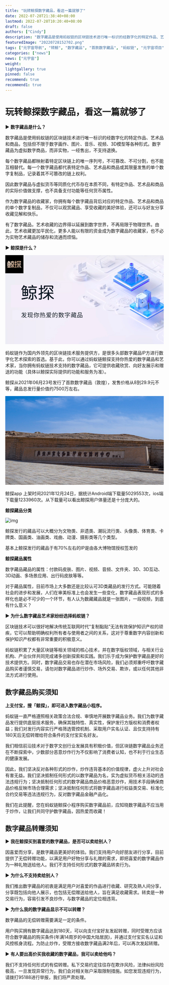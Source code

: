 ```yaml
---
title: "玩转鲸探数字藏品，看这一篇就够了"
date: 2022-07-28T21:38:40+08:00
lastmod: 2022-07-28T10:20:40+08:00
draft: false
authors: ["Cindy"]
description: "数字藏品是使用蚂蚁链的区块链技术进行唯一标识的经数字化的特定作品、艺术品和商品，包括但不限于数字画作、图片、音乐、视频、3D模型等各种形式。数字藏品为虚拟数字商品，而非实物，一经售出，不支持退换。"
featuredImage: "20220728152702.png"
tags: ["元宇宙导航", "转鲸", "数字藏品", "首款数字藏品", "蚂蚁链", "元宇宙项目"]
categories: ["news"]
news: ["元宇宙"]
weight: 
lightgallery: true
pinned: false
recommend: true
recommend1: true
---
```


# 玩转鲸探数字藏品，看这一篇就够了

▶ **数字藏品是什么？**

数字藏品是使用蚂蚁链的区块链技术进行唯一标识的经数字化的特定作品、艺术品和商品，包括但不限于数字画作、图片、音乐、视频、3D模型等各种形式。数字藏品为虚拟数字商品，而非实物，一经售出，不支持退换。

每个数字藏品都映射着特定区块链上的唯一序列号，不可篡改、不可分割，也不能互相替代。每一个数字藏品都代表特定作品、艺术品和商品或其限量发售的单个数字复制品，记录着其不可篡改的链上权利。

因此数字藏品与虚拟货币等同质化代币存在本质不同，有特定作品、艺术品和商品的实际价值做支撑，也不具备支付功能等任何货币属性。

作为数字藏品的收藏家，你拥有每个数字藏品背后对应的特定作品、艺术品和商品的单个数字复制品，不仅可以观赏藏品、享受收藏的美好体验，还可以与好友分享收藏见解和快乐。

有了数字藏品，艺术收藏的边界得以延展到数字世界，不再局限于物理世界。由此，艺术收藏更加平民化，更多人能以有限的资金成为数字藏品的收藏家，也不必为实物艺术藏品的储存和流通而烦恼。

**▶ 鲸探是什么？**

![3245](0220728152702.jpg)

蚂蚁链作为国内外领先的区块链技术服务提供方，是很多头部数字藏品IP方进行数字化艺术探索的首选。基于此，你可以通过蚂蚁链鲸探支持你热爱的数字藏品和艺术家，当你拥有蚂蚁链技术支持的数字藏品，它可提供收藏欣赏、向好友展示和赠送的功能（具体以鲸探实际提供的功能和服务为准）。

鲸探从2021年06月23号发行了首款数字藏品（敦煌），发售价格从8到29.9元不等，藏品总发行量价值约7500万左右。

![323](20220728115254.jpg)

鲸探app 上架时间2021年12月24日，据统计Android端下载量5029553次，ios端下载量1233960次。从下载量可以看出鲸探用户体量还是十分庞大的。

**鲸探藏品分类**

![img](C:\Users\admin\Desktop\每日工作\文章\7-28\20220728-10-qt2525\v2-71e365385eec87abd88w.jpg)

鲸探发行的藏品可以大概分为文物类、非遗类、潮玩流行类、头像类、体育类、卡牌类、国画类、油画类、戏曲、动漫、摄影类等几个类型。

基本上鲸探发行的藏品于有70%左右的IP是由各大博物馆授权签发的

**鲸探藏品属性**

数字藏品藏品的属性：付款码皮肤、图片、视频、音频、文件夹、3D、3D互动、3D动画、多场景应用、出行码皮肤等等。

对于藏品属性，目前市场上大多数还是比较认可3D类藏品的发行方式。可能随着社会的进步和发展，人们在审美标准上也会发生一些变化，数字藏品表现形式的多样化也是必不可少的一个环节，有人认为数藏藏品就是一张图片，一段视频，到底有什么意义？

**▶ 为什么数字藏品艺术家纷纷选择蚂蚁链？**

区块链技术可以很好地解决传统互联网时代“复制黏贴”无法有效保护知识产权的顽疾，它可以帮助明确权利所有者与使用者之间的关系，这对于尊重数字内容创新和保护知识产权都有非常重要的积极意义。

蚂蚁链积累了大量区块链等相关领域的核心技术，并在数字版权领域，与相关行业机构、产业伙伴共同完成诸多创新探索和实践。我们乐于成为保护数字藏品更好的技术提供方。同时，数字藏品交易也存在潜在市场风险，我们必须郑重呼吁数字藏品购买者谨慎交易，请勿对数字藏品进行炒作、场外交易、欺诈，或以任何其他非法方式进行使用。

## 数字藏品购买须知

**上支付宝，搜「鲸探」，即可进入数字藏品小程序。**

蚂蚁链一直严格遵照相关政策合法合规、审慎地开展数字藏品业务。我们为数字藏品发行提供底层技术服务，确保其独特性、真实性，保护发行方版权和消费者权益；我们对发行内容实行严格筛选管控机制、采取用户实名认证、且仅支持持有180天后无偿转赠给符合条件的支付宝实名好友。

我们相信前沿技术对于数字文创行业发展具有积极价值，但区块链数字藏品业务还在不断探索中，少数部分恶意炒作行为不仅影响了消费者认知，也不利于行业生态的健康发展。

因此，我们坚决反对各种形式的炒作，炒作违背基本的价值规律，虚火上升对社会有害无益。我们坚决抵制任何形式的以数字藏品为名，实为虚拟货币相关活动的违法违规行为；坚决抵制任何形式的数字藏品商品价格恶意炒作，用技术手段确保商品价格反映市场合理需求；坚决抵制任何形式将数字藏品进行权益类交易、标准化合约交易等违法违规行为，反对数字藏品金融产品化。

我们在此提醒，您在蚂蚁链鲸探小程序购买数字藏品前，应知晓数字藏品不应当用于炒作，让我们共同守护数字藏品，因热爱而收藏！

## 数字藏品转赠须知

▶ **我在鲸探买到喜爱的数字藏品，是否可以卖给别人？**

因喜爱而分享，是数字藏品更美好的体验。我们支持用户向好朋友进行分享，目前提供了无偿转赠功能，以满足用户好物分享与礼赠的需求，即把喜爱的数字藏品作为一种礼物送给他人。我们不支持任何形式的数字藏品转卖行为。

▶ **为什么不支持卖给别人？**

我们推出数字藏品的初衷是满足用户对喜爱的作品进行收藏、研究及熟人间分享，分享既包括向他人展示，也包括无偿赠送给他人，旨在满足收藏需求。转卖是一种交易行为，容易引发不良炒作，与数字藏品的定位相违背。

▶ **为什么我的数字藏品显示不可以转赠？**

数字藏品的无偿转赠需要满足一定的条件。

用户购买拥有数字藏品达到180天，可以向支付宝好友发起转赠，同时受赠方应该符合数字藏品的购买条件(年满14周岁的中国大陆居民)，并通过支付宝实名认证和风控核身流程。为防止炒作，受赠方接收数字藏品满2年后，可以再次发起转赠。

▶ **有人要出高价买我收藏的数字藏品，我可以卖给他吗？**

我们不支持任何形式的有偿转赠。私下交易约定往往存在欺诈风险，法律纠纷风险极高，一旦发现异常行为，我们会对相关账户采取限制措施。如您发现违规行为，请拨打95188进行举报，我们将严肃处理。